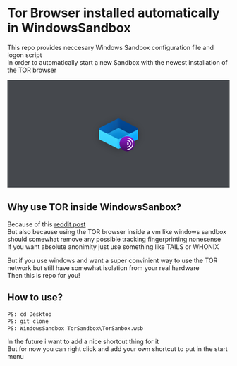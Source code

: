 # Tor Browser installed automatically in WindowsSandbox
This repo provides neccesary Windows Sandbox configuration file and logon script  
In order to automatically start a new Sandbox with the newest installation of the TOR browser  
   
![Banner](/Banner.bmp)  
## Why use TOR inside WindowsSanbox?
Because of this [reddit post](https://www.reddit.com/r/TOR/comments/tif9pp/question_about_tor_browser_and_the_windows_release/)   
But also because using the TOR browser inside a vm like windows sandbox should somewhat remove any possible tracking fingerprinting nonesense  
If you want absolute anonimity just use something like TAILS or WHONIX   
    
But if you use windows and want a super convinient way to use the TOR network but still have somewhat isolation from your real hardware    
Then this is repo for you!   
## How to use?
```
PS: cd Desktop
PS: git clone   
PS: WindowsSandbox TorSandbox\TorSanbox.wsb  
```
In the future i want to add a nice shortcut thing for it   
But for now you can right click and add your own shortcut to put in the start menu   
